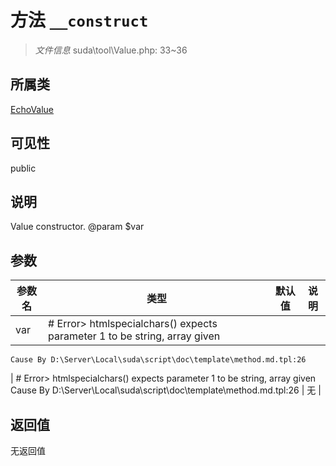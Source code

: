 # 方法 `__construct`

> *文件信息* suda\tool\Value.php: 33~36

## 所属类 

[EchoValue](../EchoValue.md)

## 可见性

public

## 说明

Value constructor.
@param $var

## 参数


| 参数名 | 类型 | 默认值 | 说明 |
|--------|-----|-------|-------|
| var |  # Error> htmlspecialchars() expects parameter 1 to be string, array given
	Cause By D:\Server\Local\suda\script\doc\template\method.md.tpl:26
 | # Error> htmlspecialchars() expects parameter 1 to be string, array given
	Cause By D:\Server\Local\suda\script\doc\template\method.md.tpl:26
 | 无 |



## 返回值

无返回值
